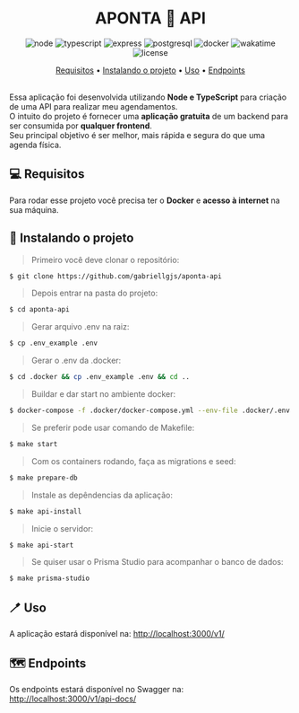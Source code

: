 [DOCKER_BADGE]: https://img.shields.io/badge/Docker-384d54?style=for-the-badge&logo=Docker
[TYPESCRIPT__BADGE]: https://img.shields.io/badge/typescript-D4FAFF?style=for-the-badge&logo=typescript
[WAKATIME_BADGE]: https://wakatime.com/badge/github/gabriellgjs/aponta-api.svg?style=for-the-badge
[EXPRESS__BADGE]: https://img.shields.io/badge/express-005CFE?style=for-the-badge&logo=express
[NODE__BADGE]: https://img.shields.io/badge/Node.js-43853D?style=for-the-badge&logo=node.js&logoColor=white
[POSTGRESQL__BADGE]: https://img.shields.io/badge/PostgreSQL-316192?style=for-the-badge&logo=postgresql&logoColor=white
[LICENSE__BADGE]: https://img.shields.io/github/license/gabriellgjs/aponta-api.svg?style=for-the-badge

<h1 align="center" style="font-weight: bold;">APONTA 🦷 API</h1>

<div align="center">

![node][NODE__BADGE]
![typescript][TYPESCRIPT__BADGE]
![express][EXPRESS__BADGE]
![postgresql][POSTGRESQL__BADGE]
![docker][DOCKER_BADGE]
![wakatime][WAKATIME_BADGE]
![license][LICENSE__BADGE]

</div>

<div align="center">
  <a href="#pre-requisites">Requisitos</a> •
  <a href="#how-to-use">Instalando o projeto</a> •
  <a href="#usage">Uso</a> •
  <a href="#endpoints">Endpoints</a> 
</div>

</br>

Essa aplicação foi desenvolvida  utilizando **Node e TypeScript** para criação de uma API para realizar meu agendamentos.</br> O intuito do projeto é fornecer uma __aplicação gratuita__ de um backend para ser consumida por __qualquer frontend__.</br>Seu principal objetivo é ser melhor, mais rápida e segura do que uma agenda física.
<h2 id="pre-requisites">💻 Requisitos</h2>

Para rodar esse projeto você precisa ter o **Docker** e **acesso à internet** na sua máquina.

<h2 id="how-to-use"> 🚀 Instalando o projeto</h2>

> Primeiro você deve clonar o repositório:

```bash
$ git clone https://github.com/gabriellgjs/aponta-api
```

> Depois entrar na pasta do projeto:

```bash
$ cd aponta-api
```
> Gerar arquivo .env na raiz:
```bash
$ cp .env_example .env
```

> Gerar o .env da .docker:
```bash
$ cd .docker && cp .env_example .env && cd ..
```

> Buildar e dar start no ambiente docker:
```bash
$ docker-compose -f .docker/docker-compose.yml --env-file .docker/.env up -d --build
```

> Se preferir pode usar comando de Makefile:
```bash
$ make start
```

> Com os containers rodando, faça as migrations e seed:
```bash
$ make prepare-db
```

> Instale as depêndencias da aplicação:
```bash
$ make api-install
```

> Inicie o servidor:
```bash
$ make api-start
```

> Se quiser usar o Prisma Studio para acompanhar o banco de dados:
```bash
$ make prisma-studio
```

<h2 id="usage">🪥 Uso </h2>
A aplicação estará disponível na: <a href="http://localhost:3000/v1/ ">http://localhost:3000/v1/</a> 

<h2 id="endpoints">🗺 Endpoints </h2>
Os endpoints estará disponível no Swagger na: <a href="http://localhost:3000/v1/api-docs/ ">http://localhost:3000/v1/api-docs/</a> 

